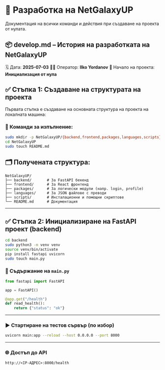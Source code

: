 # 📖 Разработка на NetGalaxyUP
Документация на всички команди и действия при създаване на проекта от нулата.

## 📦 develop.md – История на разработката на NetGalaxyUP
🗓️ Дата: **2025-07-03**
🧑‍💻 Оператор: **Ilko Yordanov**
🏁 Начало на проекта: **Инициализация от нула**

## ✅ Стъпка 1: Създаване на структурата на проекта

Първата стъпка е създаване на основната структура на проекта на локалната машина:

### 📁 Команди за изпълнение:

```bash
sudo mkdir -p NetGalaxyUP/{backend,frontend,packages,languages,scripts}
cd NetGalaxyUP
sudo touch README.md
```

## 🗂️ Получената структура:
```text
NetGalaxyUP/
├── backend/       # За FastAPI бекенд
├── frontend/      # За React фронтенд
├── packages/      # За логически модули (напр. login, profile)
├── languages/     # За JSON файлове с преводи
├── scripts/       # Инсталационни и помощни скриптове
└── README.md      # Документация
```

---

## ✅ Стъпка 2: Инициализиране на FastAPI проект (backend)

```bash
cd backend
sudo python3 -m venv venv
source venv/bin/activate
pip install fastapi uvicorn
sudo touch main.py
```

### 📄 Съдържание на `main.py`

```python
from fastapi import FastAPI

app = FastAPI()

@app.get("/health")
def read_health():
    return {"status": "ok"}
```

---

### ▶️ Стартиране на тестов сървър (по избор)

```bash
uvicorn main:app --reload --host 0.0.0.0 --port 8000
```

---

### 🌐 Достъп до API

`http://<IP-АДРЕС>:8000/health`

